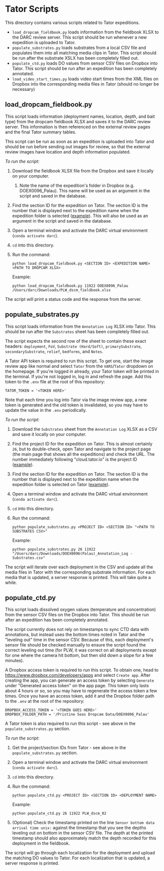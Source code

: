 # Tator Scripts

This directory contains various scripts related to Tator expeditions.

- `load_dropcam_fieldbook.py` loads information from the fieldbook XLSX to the DARC review server. This script should be run whenever a new expedition is uploaded to Tator.
- `populate_substrates.py` loads substrates from a local CSV file and populates them into all matching media clips in Tator. This script should be run after the substrate XSLX has been completely filled out.
- `populate_ctd.py` loads DO values from sensor CSV files on Dropbox into Tator. This script should be run after an expedition has been completely annotated.
- `load_video_start_times.py` loads video start times from the XML files on Dropbox into the corresponding media files in Tator (should no longer be necessary)

## load_dropcam_fieldbook.py

This script loads information (deployment names, location, depth, and bait type) from the dropcam fieldbook XLSX and saves it to the DARC review server. This information is then referenced on the external review pages and the final Tator summary tables.

This script can be run as soon as an expedition is uploaded into Tator and should be run before sending out images for review, so that the external review images have location and depth information populated.

_To run the script:_

1) Download the fieldbook XLSX file from the Dropbox and save it locally on your computer.
   1) Note the name of the expedition's folder in Dropbox (e.g. DOEX0096_Palau). This name will be used as an argument in the script and saved in the database.
2) Find the section ID for the expedition on Tator. The section ID is the number that is displayed next to the expedition name when the expedition folder is selected ([example](img/tator-section-id.png)). This will also be used as an argument in the script and saved in the database.
3) Open a terminal window and activate the DARC virtual environment (`conda activate darc`).
4) `cd` into this directory.
5) Run the command:

    ```
    python load_dropcam_fieldbook.py <SECTION ID> <EXPEDITION NAME> <PATH TO DROPCAM XLSX>
    ```

    Example:

    ```
    python load_dropcam_fieldbook.py 11922 DOEX0096_Palau /Users/darc/Downloads/PLW_dscm_fieldbook.xlsx
    ```

The script will print a status code and the response from the server.
   
## populate_substrates.py

This script loads information from the `Annotation Log` XLSX into Tator. This should be run after the `Substrates` sheet has been completely filled out.

The script expects the second row of the sheet to contain these exact headers: `deployment`, `FoV`, `Substrate (Hard/Soft)`, `primarySubstrate`, `secondarySubstrate`, `relief`, `bedforms`, and `Notes`.

A Tator API token is required to run this script. To get one, start the image review app like normal and select `Tator` from the `VARS`/`Tator` dropdown on the homepage. If you're logged in already, your Tator token will be printed in the terminal. If you're not logged in, log in and refresh the page. Add this token to the `.env` file at the root of this repository:

```
TATOR_TOKEN = '<TOKEN HERE>'
```

Note that each time you log into Tator via the image review app, a new token is generated and the old token is invalidated, so you may have to update the value in the `.env` periodically.

_To run the script:_

1) Download the `Substrates` sheet from the `Annotation Log` XLSX as a CSV and save it locally on your computer.
2) Find the project ID for the expedition on Tator. This is almost certainly `26`, but to double-check, open Tator and navigate to the project page (the main page that shows all the expeditions) and check the URL. The number immediately following "cloud.tator.io" is the project ID ([example](img/tator-project-id.png)).
3) Find the section ID for the expedition on Tator. The section ID is the number that is displayed next to the expedition name when the expedition folder is selected on Tator ([example](img/tator-section-id.png)).
4) Open a terminal window and activate the DARC virtual environment (`conda activate darc`).
5) `cd` into this directory.
6) Run the command:

   ```
   python populate_substrates.py <PROJECT ID> <SECTION ID> "<PATH TO SUBSTRATES CSV>"
   ```
   
   Example:

   ```
   python populate_substrates.py 26 11922 "/Users/darc/Downloads/DOEX0096(Palau)_Annotation_Log - Substrates.csv"
   ```
   
The script will iterate over each deployment in the CSV and update all the media files in Tator with the corresponding substrate information. For each media that is updated, a server response is printed. This will take quite a while.

## populate_ctd.py

This script loads dissolved oxygen values (temperature and concentration) from the sensor CSV files on the Dropbox into Tator. This should be run after an expedition has been completely annotated.

The script currently does not rely on timestamps to sync CTD data with annotations, but instead uses the bottom times noted in Tator and the "leveling out" time in the sensor CSV. Because of this, each deployment's sensor file should be checked manually to ensure the script found the correct leveling out time (for PLW, it was correct on all deployments except for one where the camera hit bottom, but then slid down a slope for a few minutes).

A Dropbox access token is required to run this script. To obtain one, head to https://www.dropbox.com/developers/apps and select `Create app`. After creating the app, you can generate an access token by selecting `Generate` under "Generated access token" on the app page. This token only lasts about 4 hours or so, so you may have to regenerate the access token a few times. Once you have an access token, add it and the Dropbox folder path to the `.env` at the root of the repository:

```
DROPBOX_ACCESS_TOKEN = '<TOKEN GOES HERE>'
DROPBOX_FOLDER_PATH = '/Pristine Seas Dropcam Data/DOEX0096_Palau'
```

A Tator token is also required to run this script - see above in the `populate_substrates.py` section.

_To run the script:_

1) Get the project/section IDs from Tator - see above in the `populate_substrates.py` section.
2) Open a terminal window and activate the DARC virtual environment (`conda activate darc`).
3) `cd` into this directory.
4) Run the command:

   ```
   python populate_ctd.py <PROJECT ID> <SECTION ID> <DEPLOYMENT NAME>
   ```
   
   Example:

   ```
   python populate_ctd.py 26 11922 PLW_dscm_02
   ```
   
5) (Optional) Check the timestamp printed on the line `Sensor bottom data arrival time unix:` against the timestamp that you see the depths leveling out on bottom in the sensor CSV file. The depth at the printed timestamp should also approximately match the depth recorded for this deployment in the fieldbook. 

The script will go through each localization for the deployment and upload the matching DO values to Tator. For each localization that is updated, a server response is printed. 
